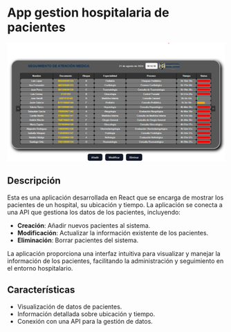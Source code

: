 # App gestion hospitalaria de pacientes 

![Imagen de la aplicación](Readme.png) 

## Descripción

Esta es una aplicación desarrollada en React que se encarga de mostrar los pacientes de un hospital, su ubicación y tiempo. La aplicación se conecta a una API que gestiona los datos de los pacientes, incluyendo:

- **Creación**: Añadir nuevos pacientes al sistema.
- **Modificación**: Actualizar la información existente de los pacientes.
- **Eliminación**: Borrar pacientes del sistema.

La aplicación proporciona una interfaz intuitiva para visualizar y manejar la información de los pacientes, facilitando la administración y seguimiento en el entorno hospitalario.

## Características

- Visualización de datos de pacientes.
- Información detallada sobre ubicación y tiempo.
- Conexión con una API para la gestión de datos.
